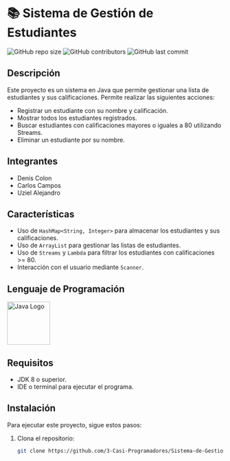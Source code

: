 # 📚 Sistema de Gestión de Estudiantes  

![GitHub repo size](https://img.shields.io/github/repo-size/3-Casi-Programadores/Sistema-de-Gestion-de-Estudiantes)
![GitHub contributors](https://img.shields.io/github/contributors/3-Casi-Programadores/Sistema-de-Gestion-de-Estudiantes)
![GitHub last commit](https://img.shields.io/github/last-commit/3-Casi-Programadores/Sistema-de-Gestion-de-Estudiantes)


## Descripción

Este proyecto es un sistema en Java que permite gestionar una lista de estudiantes y sus calificaciones. Permite realizar las siguientes acciones:

- Registrar un estudiante con su nombre y calificación.
- Mostrar todos los estudiantes registrados.
- Buscar estudiantes con calificaciones mayores o iguales a 80 utilizando Streams.
- Eliminar un estudiante por su nombre.

## Integrantes

- Denis Colon
- Carlos Campos
- Uziel Alejandro


## Características

- Uso de `HashMap<String, Integer>` para almacenar los estudiantes y sus calificaciones.
- Uso de `ArrayList` para gestionar las listas de estudiantes.
- Uso de `Streams` y `Lambda` para filtrar los estudiantes con calificaciones >= 80.
- Interacción con el usuario mediante `Scanner`.

## Lenguaje de Programación
<img src="https://upload.wikimedia.org/wikipedia/en/3/30/Java_programming_language_logo.svg" alt="Java Logo" width="100">

## Requisitos

- JDK 8 o superior.
- IDE o terminal para ejecutar el programa.

## Instalación

Para ejecutar este proyecto, sigue estos pasos:

1. Clona el repositorio:
   ```bash
   git clone https://github.com/3-Casi-Programadores/Sistema-de-Gestion-de-Estudiantes.git

